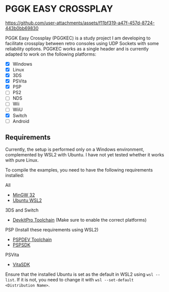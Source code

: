 # PGGK EASY CROSSPLAY


https://github.com/user-attachments/assets/f11bf319-a47f-457d-8724-443b0bb69830


PGGK Easy Crossplay (PGGKEC) is a study project I am developing to facilitate crossplay between retro consoles using UDP Sockets with some reliability options. PGGKEC works as a single header and is currently adapted to work on the following platforms:
- [x] Windows
- [x] Linux
- [x] 3DS
- [x] PSVita
- [x] PSP
- [ ] PS2
- [ ] NDS
- [ ] Wii
- [ ] WiiU
- [x] Switch
- [ ] Android

## Requirements
Currently, the setup is performed only on a Windows environment, complemented by WSL2 with Ubuntu.
I have not yet tested whether it works with pure Linux.

To compile the examples, you need to have the following requirements installed:

All
- [MinGW 32](https://sourceforge.net/projects/mingw/)
- [Ubuntu WSL2](https://documentation.ubuntu.com/wsl/en/latest/guides/install-ubuntu-wsl2/)

3DS and Switch
- [DevkitPro Toolchain](https://github.com/devkitPro/installer/releases) (Make sure to enable the correct platforms)

PSP (Install these requirements using WSL2)
- [PSPDEV Toolchain](https://github.com/pspdev/psptoolchain-allegrex)
- [PSPSDK](https://github.com/pspdev/pspsdk)

PSVita
- [VitaSDK](https://vitasdk.org/)


Ensure that the installed Ubuntu is set as the default in WSL2 using `wsl --list`. If it is not, you need to change it with `wsl --set-default <Distribution Name>`.
